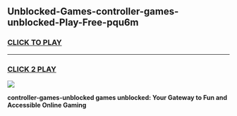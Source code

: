 
## Unblocked-Games-controller-games-unblocked-Play-Free-pqu6m
<h3>
<a href="https://premium76.site?title=controller-games-unblocked&ref=18A1">CLICK TO PLAY</a></h3>
<hr>

<h3>
<a href="https://premium76.site?title=controller-games-unblocked&ref=18A1">CLICK 2 PLAY</a>
  
</h3>

<a href="https://premium76.site?title=controller-games-unblocked&ref=18A1"><img src="https://clearcache.store/games.png"></a>


**controller-games-unblocked games unblocked: Your Gateway to Fun and Accessible Online Gaming**
